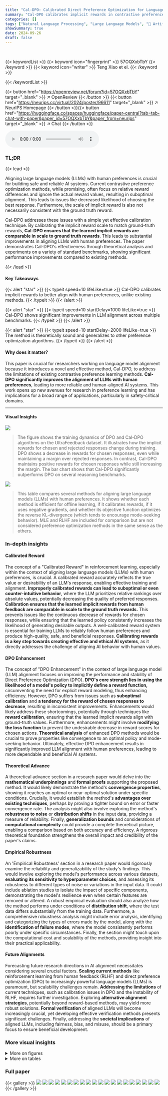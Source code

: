 ```yaml
---
title: "Cal-DPO: Calibrated Direct Preference Optimization for Language Model Alignment"
summary: "Cal-DPO calibrates implicit rewards in contrastive preference learning, dramatically improving large language model alignment with human preferences."
categories: []
tags: ["Natural Language Processing", "Large Language Models", "🏢 Artificial Intelligence Research Laboratory, Pennsylvania State University",]
showSummary: true
date: 2024-09-26
draft: false
---
```


<br>

{{< keywordList >}}
{{< keyword icon="fingerprint" >}} 57OQXxbTbY {{< /keyword >}}
{{< keyword icon="writer" >}} Teng Xiao et el. {{< /keyword >}}
 
{{< /keywordList >}}

{{< button href="https://openreview.net/forum?id=57OQXxbTbY" target="_blank" >}}
↗ OpenReview
{{< /button >}}
{{< button href="https://neurips.cc/virtual/2024/poster/96611" target="_blank" >}}
↗ NeurIPS Homepage
{{< /button >}}{{< button href="https://huggingface.co/spaces/huggingface/paper-central?tab=tab-chat-with-paper&paper_id=57OQXxbTbY&paper_from=neurips" target="_blank" >}}
↗ Chat
{{< /button >}}



<audio controls>
    <source src="https://ai-paper-reviewer.com/57OQXxbTbY/podcast.wav" type="audio/wav">
    Your browser does not support the audio element.
</audio>


### TL;DR


{{< lead >}}

Aligning large language models (LLMs) with human preferences is crucial for building safe and reliable AI systems.  Current contrastive preference optimization methods, while promising, often focus on relative reward differences and ignore the actual reward values, resulting in suboptimal alignment.  This leads to issues like decreased likelihood of choosing the best response.  Furthermore, the scale of implicit reward is also not necessarily consistent with the ground truth reward.

Cal-DPO addresses these issues with a simple yet effective calibration technique.  By calibrating the implicit reward scale to match ground-truth rewards, **Cal-DPO ensures that the learned implicit rewards are comparable in scale to ground truth rewards**. This leads to substantial improvements in aligning LLMs with human preferences.  The paper demonstrates Cal-DPO's effectiveness through theoretical analysis and experiments on a variety of standard benchmarks, showing significant performance improvements compared to existing methods.

{{< /lead >}}


#### Key Takeaways

{{< alert "star" >}}
{{< typeit speed=10 lifeLike=true >}} Cal-DPO calibrates implicit rewards to better align with human preferences, unlike existing methods. {{< /typeit >}}
{{< /alert >}}

{{< alert "star" >}}
{{< typeit speed=10 startDelay=1000 lifeLike=true >}} Cal-DPO shows significant improvements in LLM alignment across multiple benchmarks. {{< /typeit >}}
{{< /alert >}}

{{< alert "star" >}}
{{< typeit speed=10 startDelay=2000 lifeLike=true >}} The method is theoretically sound and generalizes to other preference optimization algorithms. {{< /typeit >}}
{{< /alert >}}

#### Why does it matter?
This paper is crucial for researchers working on language model alignment because it introduces a novel and effective method, Cal-DPO, to address the limitations of existing contrastive preference learning methods.  **Cal-DPO significantly improves the alignment of LLMs with human preferences**, leading to more reliable and human-aligned AI systems.  This work opens up new avenues for research in preference learning and has implications for a broad range of applications, particularly in safety-critical domains.

------
#### Visual Insights



![](https://ai-paper-reviewer.com/57OQXxbTbY/figures_1_1.jpg)

> The figure shows the training dynamics of DPO and Cal-DPO algorithms on the UltraFeedback dataset.  It illustrates how the implicit rewards for chosen and rejected responses change during training.  DPO shows a decrease in rewards for chosen responses, even while maintaining a margin over rejected responses.  In contrast, Cal-DPO maintains positive rewards for chosen responses while still increasing the margin. The bar chart shows that Cal-DPO significantly outperforms DPO on several reasoning benchmarks.





![](https://ai-paper-reviewer.com/57OQXxbTbY/tables_5_1.jpg)

> This table compares several methods for aligning large language models (LLMs) with human preferences.  It shows whether each method is efficient for offline learning, if it calibrates rewards, if it uses negative gradients, and whether its objective function optimizes the reverse KL-divergence (which tends to encourage mode-seeking behavior).  MLE and RLHF are included for comparison but are not considered preference optimization methods in the same sense as the others.





### In-depth insights


#### Calibrated Reward
The concept of a "Calibrated Reward" in reinforcement learning, especially within the context of aligning large language models (LLMs) with human preferences, is crucial.  A calibrated reward accurately reflects the true value or desirability of an LLM's response, enabling effective training and alignment.  **Improperly calibrated rewards can lead to suboptimal or even counter-intuitive behavior**, where the LLM prioritizes relative rankings over absolute values, potentially decreasing the quality of preferred responses.  **Calibration ensures that the learned implicit rewards from human feedback are comparable in scale to the ground truth rewards.** This prevents issues like the continuous decrease of rewards for chosen responses, while ensuring that the learned policy consistently increases the likelihood of generating desirable outputs.  A well-calibrated reward system is essential for training LLMs to reliably follow human preferences and produce high-quality, safe, and beneficial responses.  **Calibrating rewards is a key step towards creating effective and ethical AI systems**, as it directly addresses the challenge of aligning AI behavior with human values.

#### DPO Enhancement
The concept of "DPO Enhancement" in the context of large language model (LLM) alignment focuses on improving the performance and stability of Direct Preference Optimization (DPO).  **DPO's core strength lies in using the likelihood of a model's policy to implicitly define a reward function,** circumventing the need for explicit reward modeling, thus enhancing efficiency. However, DPO suffers from issues such as **suboptimal calibration** and **a tendency for the reward of chosen responses to decrease**, resulting in inconsistent improvements.  Enhancements would likely address these shortcomings, potentially through techniques like **reward calibration**, ensuring that the learned implicit rewards align with ground-truth values.  Furthermore, enhancements might involve **modifying the loss function** to prevent the undesirable decrease in reward scores for chosen actions.  **Theoretical analysis** of enhanced DPO methods would be crucial to prove properties like convergence to an optimal policy and mode-seeking behavior.  Ultimately, effective DPO enhancement results in significantly improved LLM alignment with human preferences, leading to more dependable and beneficial AI systems.

#### Theoretical Advance
A theoretical advance section in a research paper would delve into the **mathematical underpinnings** and **formal proofs** supporting the proposed method.  It would likely demonstrate the method's **convergence properties**, showing it reaches an optimal or near-optimal solution under specific conditions.  Crucially, it would establish the method's **advantages over existing techniques**, perhaps by proving a tighter bound on error or faster convergence rate.  The analysis might also involve exploring the method's **robustness to noise** or **distribution shifts** in the input data, providing a measure of reliability.  Finally, **generalization bounds** and considerations of **computational complexity** could provide a complete theoretical picture, enabling a comparison based on both accuracy and efficiency.  A rigorous theoretical foundation strengthens the overall impact and credibility of the paper's claims.

#### Empirical Robustness
An 'Empirical Robustness' section in a research paper would rigorously examine the reliability and generalizability of the study's findings. This would involve exploring the model's performance across various datasets, **evaluating its sensitivity to hyperparameter choices**, and assessing its robustness to different types of noise or variations in the input data.  It could include ablation studies to isolate the impact of specific components, demonstrating the model's resilience even when certain features are removed or altered.  A robust empirical evaluation should also analyze how the method performs under conditions of **distribution shift**, where the test data differs substantially from the training data.  Furthermore, a comprehensive robustness analysis might include error analysis, identifying and categorizing the types of errors made by the model, along with the **identification of failure modes**, where the model consistently performs poorly under specific circumstances.  Finally, the section might touch upon the computational cost and scalability of the methods, providing insight into their practical applicability.

#### Future Alignments
Forecasting future research directions in AI alignment necessitates considering several crucial factors. **Scaling current methods** like reinforcement learning from human feedback (RLHF) and direct preference optimization (DPO) to increasingly powerful language models (LLMs) is paramount, but scalability challenges remain.  **Addressing the limitations** of current techniques, such as calibration issues in DPO and the instability of RLHF, requires further investigation.  Exploring **alternative alignment strategies**, potentially beyond reward-based methods, may yield more robust solutions.  **Formal verification** of aligned LLMs will become increasingly crucial, yet developing effective verification methods presents significant challenges.  Finally, addressing the **societal implications** of aligned LLMs, including fairness, bias, and misuse, should be a primary focus to ensure beneficial development.


### More visual insights

<details>
<summary>More on figures
</summary>


![](https://ai-paper-reviewer.com/57OQXxbTbY/figures_8_1.jpg)

> This figure shows the training dynamics of DPO and Cal-DPO on the UltraFeedback dataset using the Zephyr-7b-sft model.  It illustrates that DPO's rewards for chosen responses decrease below zero, whereas Cal-DPO's chosen rewards remain positive and increase.  The margins (difference between chosen and rejected rewards) also increase substantially in Cal-DPO.  The results highlight Cal-DPO's improved performance on various reasoning benchmarks over DPO.


![](https://ai-paper-reviewer.com/57OQXxbTbY/figures_8_2.jpg)

> This figure shows a comparison of the training dynamics of DPO and Cal-DPO on the UltraFeedback dataset using the Zephyr-7b-sft model.  It highlights how Cal-DPO maintains positive rewards for chosen responses, unlike DPO which shows decreasing rewards, even falling below zero.  This difference demonstrates Cal-DPO's improved performance, particularly in reasoning tasks, which is further elaborated in section 5.


![](https://ai-paper-reviewer.com/57OQXxbTbY/figures_17_1.jpg)

> This figure shows the training dynamics of both DPO and Cal-DPO on the UltraFeedback dataset using the Zephyr-7b-sft base model. It demonstrates that while DPO's rewards for chosen responses decrease below zero, Cal-DPO's rewards remain positive and continue to increase. This difference in reward dynamics contributes to Cal-DPO's superior performance across reasoning benchmarks.


![](https://ai-paper-reviewer.com/57OQXxbTbY/figures_18_1.jpg)

> This figure displays the training dynamics of DPO and Cal-DPO on the UltraFeedback dataset using the Zephyr-7b-sft model.  It shows that while both methods increase the margin between chosen and rejected responses, DPO's rewards for chosen responses fall below zero, whereas Cal-DPO keeps them positive.  Cal-DPO demonstrates superior performance across various reasoning benchmarks, highlighting the effectiveness of reward calibration.


![](https://ai-paper-reviewer.com/57OQXxbTbY/figures_19_1.jpg)

> The figure shows the implicit reward dynamics during training of DPO and Cal-DPO.  It reveals that DPO's rewards for chosen responses decrease below zero while Cal-DPO's rewards remain positive and increase. Cal-DPO significantly outperforms DPO across reasoning benchmarks, demonstrating the effectiveness of reward calibration.


![](https://ai-paper-reviewer.com/57OQXxbTbY/figures_20_1.jpg)

> This figure shows the reward dynamics during the training process of DPO and Cal-DPO algorithms.  The results show that while DPO's rewards for chosen responses decrease below zero, Cal-DPO keeps increasing and remains positive. This difference highlights the effectiveness of Cal-DPO in maintaining positive rewards for correct responses which ultimately improves its performance. The figure also demonstrates Cal-DPO's superior performance across reasoning benchmarks compared to DPO.


</details>




<details>
<summary>More on tables
</summary>


![](https://ai-paper-reviewer.com/57OQXxbTbY/tables_7_1.jpg)
> This table compares the performance of Cal-DPO against other methods (DPO, f-DPO, SLIC, IPO, CPO) on the UltraFeedback Binarized dataset across eight reasoning benchmarks.  The results are reported as scores from the Open LLM Leaderboards using the Language Model Evaluation Harness. The base model used is zephyr-7b-sft-full, and the same chat templates were used for all methods.

![](https://ai-paper-reviewer.com/57OQXxbTbY/tables_7_2.jpg)
> This table compares the performance of Cal-DPO against other methods (DPO, f-DPO, SLIC, IPO, CPO) on the UltraFeedback Binarized dataset across multiple reasoning benchmarks.  The benchmarks include MMLU-PRO, IFEval, BBH, GPQA, MATH, and GSM8K. The results show Cal-DPO's performance relative to various baselines, demonstrating its effectiveness in improving upon existing preference optimization methods for LLM alignment.

![](https://ai-paper-reviewer.com/57OQXxbTbY/tables_7_3.jpg)
> This table presents a comparison of the performance of Cal-DPO against other preference optimization methods on the UltraFeedback Binarized dataset.  The results are shown across multiple reasoning benchmarks, using the zephyr-7b-sft-full model and the chat templates from the alignment-handbook. The benchmarks assess performance on various reasoning tasks.  The table allows for a comparison of Cal-DPO's effectiveness relative to existing approaches.

![](https://ai-paper-reviewer.com/57OQXxbTbY/tables_20_1.jpg)
> This table compares the performance of Cal-DPO against other methods (DPO, f-DPO, SLIC, IPO, CPO) on the UltraFeedback Binarized dataset across several reasoning benchmarks.  The performance is measured using the Language Model Evaluation Harness (v0.4.0) and reported for various benchmarks including MMLU-PRO, IFEval, BBH, GPQA, MATH, and GSM8K.  The base model used is zephyr-7b-sft-full, and the same chat templates from the alignment handbook were employed for all methods.

![](https://ai-paper-reviewer.com/57OQXxbTbY/tables_20_2.jpg)
> This table compares the performance of Cal-DPO against other preference optimization methods (DPO, f-DPO, SLIC, IPO, CPO) on the UltraFeedback Binarized dataset across multiple reasoning benchmarks.  It shows the scores achieved on benchmarks like MMLU-PRO, IFEval, BBH, GPQA, MATH, GSM8K, and ARC, demonstrating the improvement of Cal-DPO over existing methods.

![](https://ai-paper-reviewer.com/57OQXxbTbY/tables_21_1.jpg)
> This table presents a comparison of the performance of Cal-DPO against other methods on the UltraFeedback Binarized dataset across various reasoning benchmarks.  The results are obtained using the zephyr-7b-sft-full model and standardized chat templates.  The benchmarks used are MMLU-PRO, IFEval, BBH, GPQA, MATH, GSM8K, and ARC. The table shows the scores achieved by each method on each benchmark, allowing for a direct comparison of their relative performance.

![](https://ai-paper-reviewer.com/57OQXxbTbY/tables_21_2.jpg)
> This table presents a comparison of the performance of Cal-DPO against other methods on the UltraFeedback Binarized dataset across multiple reasoning benchmarks.  It shows the scores achieved by different methods (DPO, f-DPO, SLIC, IPO, CPO, Cal-DPO) on benchmarks like MMLU-PRO, IFEval, BBH, GPQA, MATH, GSM8K, and ARC.  The scores reflect the effectiveness of each method in aligning a language model with human preferences on various reasoning tasks.  The base model used is zephyr-7b-sft-full, ensuring consistency with prior research.

![](https://ai-paper-reviewer.com/57OQXxbTbY/tables_22_1.jpg)
> This table compares the performance of Cal-DPO against other preference optimization methods on the UltraFeedback Binarized dataset across several reasoning benchmarks.  It shows the scores achieved by different methods on various benchmarks, highlighting Cal-DPO's improved performance compared to baselines such as DPO, f-DPO, SLIC, IPO, and CPO.

![](https://ai-paper-reviewer.com/57OQXxbTbY/tables_23_1.jpg)
> This table compares the performance of Cal-DPO against other preference optimization methods across various reasoning benchmarks.  The benchmarks used are MMLU-PRO, IFEval, BBH, GPQA, MATH, GSM8K, and ARC. The base model used is zephyr-7b-sft-full, and the same chat templates were used for all methods to ensure a fair comparison.  The table shows the scores achieved by each method on each benchmark, allowing for a direct comparison of their relative performance in different reasoning tasks.

![](https://ai-paper-reviewer.com/57OQXxbTbY/tables_24_1.jpg)
> This table presents a comparison of the performance of Cal-DPO against other preference optimization methods (DPO, f-DPO, SLIC, IPO, CPO) on the UltraFeedback Binarized dataset across several reasoning benchmarks.  The benchmarks used are MMLU-PRO, IFEval, BBH, GPQA, MATH, GSM8K, and ARC. The table shows the scores achieved by each method on each benchmark, allowing for a direct comparison of their performance.

</details>




### Full paper

{{< gallery >}}
<img src="https://ai-paper-reviewer.com/57OQXxbTbY/1.png" class="grid-w50 md:grid-w33 xl:grid-w25" />
<img src="https://ai-paper-reviewer.com/57OQXxbTbY/2.png" class="grid-w50 md:grid-w33 xl:grid-w25" />
<img src="https://ai-paper-reviewer.com/57OQXxbTbY/3.png" class="grid-w50 md:grid-w33 xl:grid-w25" />
<img src="https://ai-paper-reviewer.com/57OQXxbTbY/4.png" class="grid-w50 md:grid-w33 xl:grid-w25" />
<img src="https://ai-paper-reviewer.com/57OQXxbTbY/5.png" class="grid-w50 md:grid-w33 xl:grid-w25" />
<img src="https://ai-paper-reviewer.com/57OQXxbTbY/6.png" class="grid-w50 md:grid-w33 xl:grid-w25" />
<img src="https://ai-paper-reviewer.com/57OQXxbTbY/7.png" class="grid-w50 md:grid-w33 xl:grid-w25" />
<img src="https://ai-paper-reviewer.com/57OQXxbTbY/8.png" class="grid-w50 md:grid-w33 xl:grid-w25" />
<img src="https://ai-paper-reviewer.com/57OQXxbTbY/9.png" class="grid-w50 md:grid-w33 xl:grid-w25" />
<img src="https://ai-paper-reviewer.com/57OQXxbTbY/10.png" class="grid-w50 md:grid-w33 xl:grid-w25" />
<img src="https://ai-paper-reviewer.com/57OQXxbTbY/11.png" class="grid-w50 md:grid-w33 xl:grid-w25" />
<img src="https://ai-paper-reviewer.com/57OQXxbTbY/12.png" class="grid-w50 md:grid-w33 xl:grid-w25" />
<img src="https://ai-paper-reviewer.com/57OQXxbTbY/13.png" class="grid-w50 md:grid-w33 xl:grid-w25" />
<img src="https://ai-paper-reviewer.com/57OQXxbTbY/14.png" class="grid-w50 md:grid-w33 xl:grid-w25" />
<img src="https://ai-paper-reviewer.com/57OQXxbTbY/15.png" class="grid-w50 md:grid-w33 xl:grid-w25" />
<img src="https://ai-paper-reviewer.com/57OQXxbTbY/16.png" class="grid-w50 md:grid-w33 xl:grid-w25" />
<img src="https://ai-paper-reviewer.com/57OQXxbTbY/17.png" class="grid-w50 md:grid-w33 xl:grid-w25" />
<img src="https://ai-paper-reviewer.com/57OQXxbTbY/18.png" class="grid-w50 md:grid-w33 xl:grid-w25" />
<img src="https://ai-paper-reviewer.com/57OQXxbTbY/19.png" class="grid-w50 md:grid-w33 xl:grid-w25" />
<img src="https://ai-paper-reviewer.com/57OQXxbTbY/20.png" class="grid-w50 md:grid-w33 xl:grid-w25" />
{{< /gallery >}}